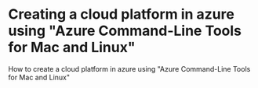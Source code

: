 Creating a cloud platform in azure using "Azure Command-Line Tools for Mac and Linux"
===============================

How to create a cloud platform in azure using "Azure Command-Line Tools for Mac and Linux"
